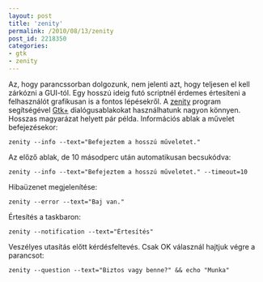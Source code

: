 ```yaml
---
layout: post
title: 'zenity'
permalink: /2010/08/13/zenity
post_id: 2218350
categories: 
- gtk
- zenity
---
```


Az, hogy parancssorban dolgozunk, nem jelenti azt, hogy teljesen el kell zárkózni a GUI-tól. Egy hosszú ideig futó scriptnél érdemes értesíteni a felhasználót grafikusan is a fontos lépésekről. A 
[zenity](http://freshmeat.net/projects/zenity) program segítségével 
[Gtk+](http://hu.wikipedia.org/wiki/GTK%2B) dialógusablakokat használhatunk nagyon könnyen. 
Hosszas magyarázat helyett pár példa. 
Információs ablak a művelet befejezésekor: 
```
zenity --info --text="Befejeztem a hosszú műveletet."
``` 
Az előző ablak, de 10 másodperc után automatikusan becsukódva: 
```
zenity --info --text="Befejeztem a hosszú műveletet." --timeout=10
``` 
Hibaüzenet megjelenítése: 
```
zenity --error --text="Baj van."
``` 
Értesítés a taskbaron: 
```
zenity --notification --text="Értesítés"
``` 
Veszélyes utasítás előtt kérdésfeltevés. Csak OK válasznál hajtjuk végre a parancsot: 
```
zenity --question --text="Biztos vagy benne?" && echo "Munka"
``` 
 